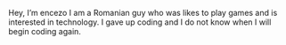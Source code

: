 Hey, I’m encezo
I am a Romanian guy who was likes to play games and is interested in technology. I gave up coding and I do not know when I will begin coding again.

<!---
encezo/encezo is a ✨ special ✨ repository because its `README.md` (this file) appears on your GitHub profile.
You can click the Preview link to take a look at your changes.
--->
